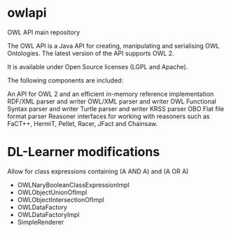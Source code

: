 owlapi
======

OWL API main repository

The OWL API is a Java API for creating, manipulating and serialising OWL Ontologies. 
The latest version of the API supports OWL 2.

It is available under Open Source licenses (LGPL and Apache).

The following components are included:

An API for OWL 2 and an efficient in-memory reference implementation
RDF/XML parser and writer
OWL/XML parser and writer
OWL Functional Syntax parser and writer
Turtle parser and writer
KRSS parser
OBO Flat file format parser
Reasoner interfaces for working with reasoners such as FaCT++, HermiT, Pellet, Racer, JFact and Chainsaw.


DL-Learner modifications
=====

Allow for class expressions containing (A AND A) and (A OR A)

* OWLNaryBooleanClassExpressionImpl
* OWLObjectUnionOfImpl
* OWLObjectIntersectionOfImpl
* OWLDataFactory
* OWLDataFactoryImpl
* SimpleRenderer
